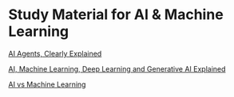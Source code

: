# Study Material for AI & Machine Learning

[AI Agents, Clearly Explained](https://youtu.be/FwOTs4UxQS4?si=tVQaU2o26vlIAohS)

[AI, Machine Learning, Deep Learning and Generative AI Explained](https://youtu.be/qYNweeDHiyU?si=5AjfzsbJLocDxIft)

[AI vs Machine Learning](https://youtu.be/4RixMPF4xis?si=DKsjf6YEo4Gjld7f)
